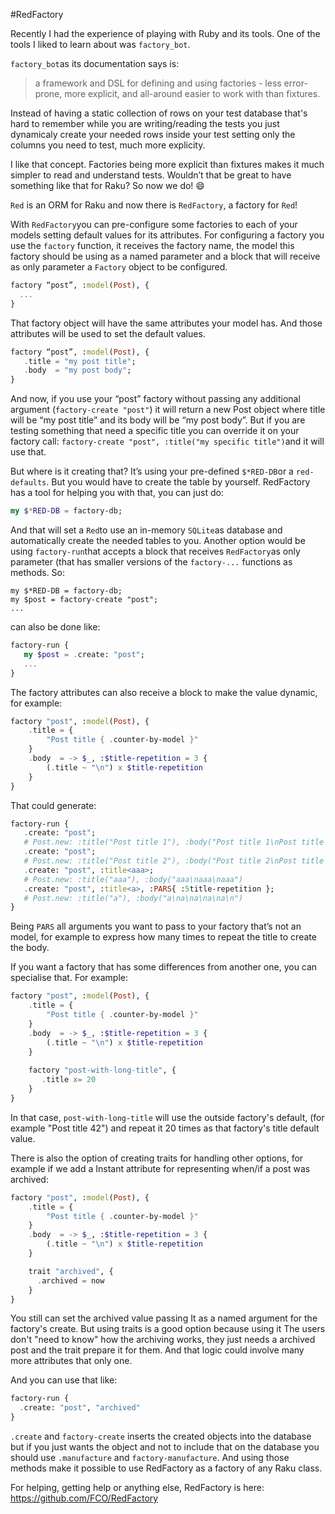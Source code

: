 #RedFactory

Recently I had the experience of playing with Ruby and its tools. One of the tools I liked to learn about was `factory_bot`.

`factory_bot`as its documentation says is:

> a framework and DSL for defining and using factories - less error-prone, more explicit, and all-around easier to work with than fixtures.

Instead of having a static collection of rows on your test database that's hard to remember while you are writing/reading the tests you just dynamicaly create your needed rows inside your test setting only the columns you need to test, much more explicity.

I like that concept. Factories being more explicit than fixtures makes it much simpler to read and understand tests. Wouldn’t that be great to have something like that for Raku? So now we do! 😄

`Red` is an ORM for Raku and now there is `RedFactory`, a factory for `Red`!

With `RedFactory`you can pre-configure some factories to each of your models setting default values for its attributes. For configuring a factory you use the `factory` function, it receives the factory name, the model this factory should be using as a named parameter and a block that will receive as only parameter a `Factory` object to be configured.

```raku
factory “post”, :model(Post), {
  ...
}
```

That factory object will have the same attributes your model has. And those attributes will be used to set the default values.

```raku
factory “post”, :model(Post), {
   .title = "my post title";
   .body  = "my post body";
}
```

And now, if you use your “post” factory without passing any additional argument (`factory-create "post"`) it will return a new Post object where title will be “my post title” and its body will be “my post body”.  But if you are testing something that need a specific title you can override it on your factory call: `factory-create "post", :title("my specific title")`and it will use that.

But where is it creating that? It’s using your pre-defined `$*RED-DB`or a `red-defaults`. But you would have to create the table by yourself. RedFactory has a tool for helping you with that, you can just do:

```raku
my $*RED-DB = factory-db;
```

And that will set a `Red`to use an in-memory `SQLite`as database and automatically create the needed tables to you. Another option would be using `factory-run`that accepts a block that receives `RedFactory`as only parameter (that has smaller versions of the `factory-...` functions as methods. So:

```red
my $*RED-DB = factory-db;
my $post = factory-create "post";
...
```

can also be done like:

```raku
factory-run {
   my $post = .create: "post";
   ...
}
```

The factory attributes can also receive a block to make the value dynamic, for example:

```raku
factory "post", :model(Post), {
    .title = {
        "Post title { .counter-by-model }"
    }
    .body  = -> $_, :$title-repetition = 3 {
        (.title ~ "\n") x $title-repetition
    }
}
```

That could generate:

```raku
factory-run {
   .create: "post";
   # Post.new: :title("Post title 1"), :body("Post title 1\nPost title 1\nPost title 1\n")
   .create: "post";
   # Post.new: :title("Post title 2"), :body("Post title 2\nPost title 2\nPost title 2\n")
   .create: "post", :title<aaa>;
   # Post.new: :title("aaa"), :body("aaa\naaa\naaa")
   .create: "post", :title<a>, :PARS{ :5title-repetition };
   # Post.new: :title("a"), :body("a\na\na\na\na\n")
}
```

Being `PARS` all arguments you want to pass to your factory that’s not an model, for example to express how many times to repeat the title to create the body.

If you want a factory that has some differences from another one, you can specialise that. For example:

```raku
factory "post", :model(Post), {
    .title = {
        "Post title { .counter-by-model }"
    }
    .body  = -> $_, :$title-repetition = 3 {
        (.title ~ "\n") x $title-repetition
    }
    
    factory "post-with-long-title", {
       .title x= 20
    }
}
```

In that case, `post-with-long-title` will use
the outside factory's default, (for example
"Post title 42") and repeat it 20 times as 
that factory's title default value.

There is also the option of creating traits
for handling other options, for example if we
add a Instant attribute for representing when/if
a post was archived:

```raku
factory "post", :model(Post), {
    .title = {
        "Post title { .counter-by-model }"
    }
    .body  = -> $_, :$title-repetition = 3 {
        (.title ~ "\n") x $title-repetition
    }

    trait "archived", {
      .archived = now
    }
}
```

You still can set the archived value passing
It as a named argument for the factory's create.
But using traits is a good option because using it
The users don't "need to know" how the archiving
works, they just needs a archived post and the
trait prepare it for them. And that logic could
involve many more attributes that only one.

And you can use that like:

```raku
factory-run {
  .create: "post", "archived"
}
```

`.create` and `factory-create` inserts the created objects into the database
but if you just wants the object and not to include that on the database
you should use `.manufacture` and `factory-manufacture`. And using those methods
make it possible to use RedFactory as a factory of any Raku class.

For helping, getting help or anything else, RedFactory is here: https://github.com/FCO/RedFactory
